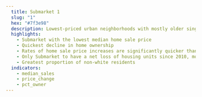 ```yaml
---
  title: Submarket 1
  slug: "1"
  hex: "#7f3e98"
  description: Lowest-priced urban neighborhoods with mostly older single-family and multifamily units, housing both renters and a rapidly declining number of owners.
  highlights:
    - Submarket with the lowest median home sale price
    - Quickest decline in home ownership
    - Rates of home sale price increases are significantly quicker than the regional average (while the actual increase is on par)
    - Only Submarket to have a net loss of housing units since 2010, more than 3,000 of which were multifamily
    - Greatest proportion of non-white residents
  indicators:
    - median_sales
    - price_change
    - pct_owner
---
```

